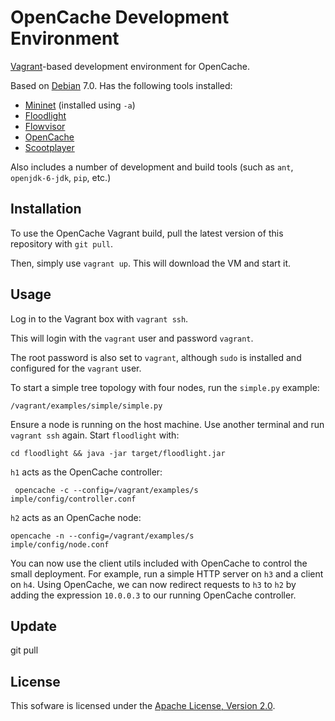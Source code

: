 # OpenCache Development Environment #

[Vagrant](https://www.vagrantup.com)-based development environment for OpenCache.

Based on [Debian](https://debian.org) 7.0. Has the following tools installed:

* [Mininet](https://github.com/mininet/mininet) (installed using `-a`)
* [Floodlight](https://github.com/floodlight/floodlight)
* [Flowvisor](https://github.com/OPENNETWORKINGLAB/flowvisor)
* [OpenCache](https://github.com/broadbent/opencache)
* [Scootplayer](https://github.com/broadbent/scootplayer)

Also includes a number of development and build tools (such as `ant`, `openjdk-6-jdk`, `pip`, etc.)


## Installation ##

To use the OpenCache Vagrant build, pull the latest version of this repository with `git pull`.

Then, simply use `vagrant up`. This will download the VM and start it. 

## Usage ##

Log in to the Vagrant box with `vagrant ssh`.

This will login with the `vagrant` user and password `vagrant`.

The root password is also set to `vagrant`, although `sudo` is installed and configured for the `vagrant` user.

To start a simple tree topology with four nodes, run the `simple.py` example:

```
/vagrant/examples/simple/simple.py
```

Ensure a node is running on the host machine. Use another terminal and run `vagrant ssh` again. Start `floodlight` with:

```
cd floodlight && java -jar target/floodlight.jar
```

`h1` acts as the OpenCache controller:

```
 opencache -c --config=/vagrant/examples/s
imple/config/controller.conf
```

`h2` acts as an OpenCache node:

```
opencache -n --config=/vagrant/examples/s
imple/config/node.conf
```

You can now use the client utils included with OpenCache to control the small deployment. For example, run a simple HTTP server on `h3` and a client on `h4`. Using OpenCache, we can now redirect requests to `h3` to `h2` by adding the expression `10.0.0.3` to our running OpenCache controller.


## Update ##

git pull


## License ##

This sofware is licensed under the [Apache License, Version 2.0](http://www.apache.org/licenses/LICENSE-2.0).